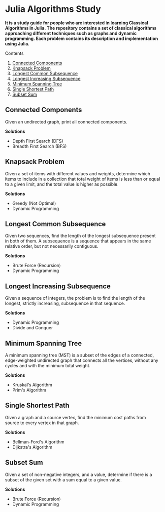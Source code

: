# Julia Algorithms Study

**It is a study guide for people who are interested in learning Classical Algorithms in Julia. The repository contains a set of classical algorithms approaching different techniques such as graphs and dynamic programming. Each problem contains its description and implementation using Julia.**

Contents
1. [Connected Components](#connectedcomponents)
2. [Knapsack Problem](#knapsack)
3. [Longest Common Subsequence](#LCS)
4. [Longest Increasing Subsequence](#LIS)
5. [Minimum Spanning Tree](#MST)
6. [Single Shortest Path](#SSP)
7. [Subset Sum](#subsetsum)


<!-- ######### CONNECTED COMPONENTS ######### -->
<a name="connectedcomponents"></a>

## Connected Components

<p>Given an undirected graph, print all connected components.</p>

**Solutions**
* Depth First Search (DFS)
* Breadth First Search (BFS)

<!-- ######### KNAPSACK PROBLEM ######### -->
<a name="knapsack"></a>

## Knapsack Problem

<p>Given a set of items with different values and weights, determine which items to include in a collection that total weight of items is less than or equal to a given limit, and the total value is higher as possible.</p>

**Solutions**
* Greedy (Not Optimal)
* Dynamic Programming

<!-- ######### LONGEST COMMON SUBSEQUENCE PROBLEM ######### -->
<a name="LCS"></a>

## Longest Common Subsequence

<p>Given two sequences, find the length of the longest subsequence present in both of them. A subsequence is a sequence that appears in the same relative order, but not necessarily contiguous.</p>

**Solutions**
* Brute Force (Recursion)
* Dynamic Programming

<!-- ######### LONGEST INCREASING SUBSEQUENCE PROBLEM ######### -->
<a name="LIS"></a>

## Longest Increasing Subsequence

<p>Given a sequence of integers, the problem is to find the length of the longest, strictly increasing, subsequence in that sequence.</p>

**Solutions**
* Dynamic Programming
* Divide and Conquer

<!-- ######### MINIMUM SPANNING TREE PROBLEM ######### -->
<a name="MST"></a>

## Minimum Spanning Tree

<p>A minimum spanning tree (MST) is a subset of the edges of a connected, edge-weighted undirected graph that connects all the vertices, without any cycles and with the minimum total weight.</p>

**Solutions**
* Kruskal's Algorithm
* Prim's Algorithm

<!-- ######### SINGLE SHORTEST PATH PROBLEM ######### -->
<a name="SSP"></a>

## Single Shortest Path

<p>Given a graph and a source vertex, find the minimum cost paths from source to every vertex in that graph.</p>

**Solutions**
* Bellman-Ford's Algorithm
* Dijkstra's Algorithm

## Subset Sum

<p>Given a set of non-negative integers, and a value, determine if there is a subset of the given set with a sum equal to a given value.</p>

**Solutions**
* Brute Force (Recursion)
* Dynamic Programming